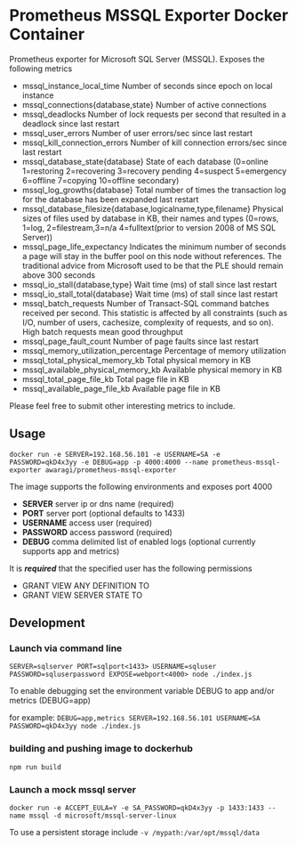 Prometheus MSSQL Exporter Docker Container
=============

Prometheus exporter for Microsoft SQL Server (MSSQL). Exposes the following metrics

*  mssql_instance_local_time Number of seconds since epoch on local instance
*  mssql_connections{database,state} Number of active connections
*  mssql_deadlocks Number of lock requests per second that resulted in a deadlock since last restart
*  mssql_user_errors Number of user errors/sec since last restart
*  mssql_kill_connection_errors Number of kill connection errors/sec since last restart
*  mssql_database_state{database} State of each database (0=online 1=restoring 2=recovering 3=recovery pending 4=suspect 5=emergency 6=offline 7=copying 10=offline secondary)
*  mssql_log_growths{database} Total number of times the transaction log for the database has been expanded last restart
*  mssql_database_filesize{database,logicalname,type,filename} Physical sizes of files used by database in KB, their names and types (0=rows, 1=log, 2=filestream,3=n/a 4=fulltext(prior to version 2008 of MS SQL Server))
*  mssql_page_life_expectancy Indicates the minimum number of seconds a page will stay in the buffer pool on this node without references. The traditional advice from Microsoft used to be that the PLE should remain above 300 seconds
*  mssql_io_stall{database,type} Wait time (ms) of stall since last restart
*  mssql_io_stall_total{database} Wait time (ms) of stall since last restart
*  mssql_batch_requests Number of Transact-SQL command batches received per second. This statistic is affected by all constraints (such as I/O, number of users, cachesize, complexity of requests, and so on). High batch requests mean good throughput
*  mssql_page_fault_count Number of page faults since last restart
*  mssql_memory_utilization_percentage Percentage of memory utilization
*  mssql_total_physical_memory_kb Total physical memory in KB
*  mssql_available_physical_memory_kb Available physical memory in KB
*  mssql_total_page_file_kb Total page file in KB
*  mssql_available_page_file_kb Available page file in KB

Please feel free to submit other interesting metrics to include.

Usage
-----

`docker run -e SERVER=192.168.56.101 -e USERNAME=SA -e PASSWORD=qkD4x3yy -e DEBUG=app -p 4000:4000 --name prometheus-mssql-exporter awaragi/prometheus-mssql-exporter`

The image supports the following environments and exposes port 4000

* **SERVER** server ip or dns name (required)
* **PORT** server port (optional defaults to 1433)
* **USERNAME** access user (required)
* **PASSWORD** access password (required)
* **DEBUG** comma delimited list of enabled logs (optional currently supports app and metrics)

It is **_required_** that the specified user has the following permissions

* GRANT VIEW ANY DEFINITION TO <user>
* GRANT VIEW SERVER STATE TO <user>

Development
-----------

### Launch via command line

`
SERVER=sqlserver
PORT=sqlport<1433>
USERNAME=sqluser
PASSWORD=sqluserpassword
EXPOSE=webport<4000>
node ./index.js
`

To enable debugging set the environment variable DEBUG to app and/or metrics (DEBUG=app) 

for example:
`DEBUG=app,metrics SERVER=192.168.56.101 USERNAME=SA PASSWORD=qkD4x3yy node ./index.js`

### building and pushing image to dockerhub

`npm run build`

### Launch a mock mssql server

`docker run -e ACCEPT_EULA=Y -e SA_PASSWORD=qkD4x3yy -p 1433:1433 --name mssql -d microsoft/mssql-server-linux`

To use a persistent storage include `-v /mypath:/var/opt/mssql/data`
